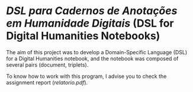 # *DSL para Cadernos de Anotações em Humanidade Digitais* (DSL for Digital Humanities Notebooks)

The aim of this project was to develop a Domain-Specific Language (DSL) for a Digital Humanities notebook, and the notebook was composed of several pairs (document, triplets).

To know how to work with this program, I advise you to check the assignment report (*relatorio.pdf*).
